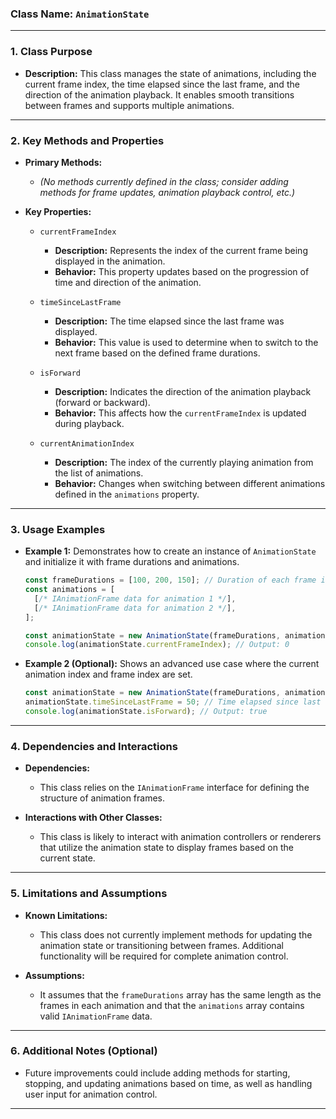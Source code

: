 ### **Class Name:** `AnimationState`

---

### **1. Class Purpose**
- **Description:**
  This class manages the state of animations, including the current frame index, the time elapsed since the last frame, and the direction of the animation playback. It enables smooth transitions between frames and supports multiple animations.

---

### **2. Key Methods and Properties**
- **Primary Methods:**
  - *(No methods currently defined in the class; consider adding methods for frame updates, animation playback control, etc.)*

- **Key Properties:**
  - `currentFrameIndex`
    - **Description:** Represents the index of the current frame being displayed in the animation.
    - **Behavior:** This property updates based on the progression of time and direction of the animation.
    
  - `timeSinceLastFrame`
    - **Description:** The time elapsed since the last frame was displayed.
    - **Behavior:** This value is used to determine when to switch to the next frame based on the defined frame durations.
    
  - `isForward`
    - **Description:** Indicates the direction of the animation playback (forward or backward).
    - **Behavior:** This affects how the `currentFrameIndex` is updated during playback.
    
  - `currentAnimationIndex`
    - **Description:** The index of the currently playing animation from the list of animations.
    - **Behavior:** Changes when switching between different animations defined in the `animations` property.

---

### **3. Usage Examples**
- **Example 1:**
  Demonstrates how to create an instance of `AnimationState` and initialize it with frame durations and animations.

  ```javascript
  const frameDurations = [100, 200, 150]; // Duration of each frame in milliseconds
  const animations = [
    [/* IAnimationFrame data for animation 1 */],
    [/* IAnimationFrame data for animation 2 */],
  ];

  const animationState = new AnimationState(frameDurations, animations);
  console.log(animationState.currentFrameIndex); // Output: 0
  ```

- **Example 2 (Optional):**
  Shows an advanced use case where the current animation index and frame index are set.

  ```javascript
  const animationState = new AnimationState(frameDurations, animations, 1, 0);
  animationState.timeSinceLastFrame = 50; // Time elapsed since last frame
  console.log(animationState.isForward); // Output: true
  ```

---

### **4. Dependencies and Interactions**
- **Dependencies:**
  - This class relies on the `IAnimationFrame` interface for defining the structure of animation frames.

- **Interactions with Other Classes:**
  - This class is likely to interact with animation controllers or renderers that utilize the animation state to display frames based on the current state.

---

### **5. Limitations and Assumptions**
- **Known Limitations:**
  - This class does not currently implement methods for updating the animation state or transitioning between frames. Additional functionality will be required for complete animation control.

- **Assumptions:**
  - It assumes that the `frameDurations` array has the same length as the frames in each animation and that the `animations` array contains valid `IAnimationFrame` data.

---

### **6. Additional Notes (Optional)**
- Future improvements could include adding methods for starting, stopping, and updating animations based on time, as well as handling user input for animation control.

---